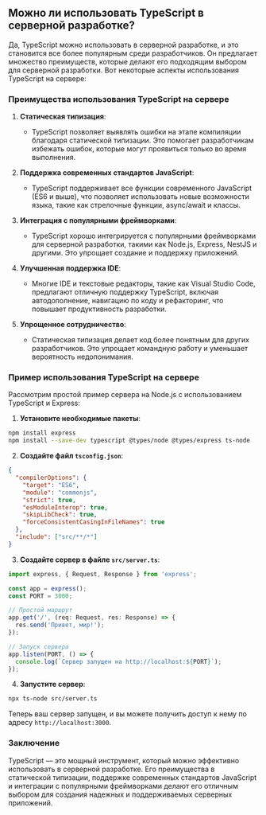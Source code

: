## Можно ли использовать TypeScript в серверной разработке?

Да, TypeScript можно использовать в серверной разработке, и это становится все более популярным среди разработчиков. Он предлагает множество преимуществ, которые делают его подходящим выбором для серверной разработки. Вот некоторые аспекты использования TypeScript на сервере:

### Преимущества использования TypeScript на сервере

1. **Статическая типизация**:
   - TypeScript позволяет выявлять ошибки на этапе компиляции благодаря статической типизации. Это помогает разработчикам избежать ошибок, которые могут проявиться только во время выполнения.

2. **Поддержка современных стандартов JavaScript**:
   - TypeScript поддерживает все функции современного JavaScript (ES6 и выше), что позволяет использовать новые возможности языка, такие как стрелочные функции, async/await и классы.

3. **Интеграция с популярными фреймворками**:
   - TypeScript хорошо интегрируется с популярными фреймворками для серверной разработки, такими как Node.js, Express, NestJS и другими. Это упрощает создание и поддержку приложений.

4. **Улучшенная поддержка IDE**:
   - Многие IDE и текстовые редакторы, такие как Visual Studio Code, предлагают отличную поддержку TypeScript, включая автодополнение, навигацию по коду и рефакторинг, что повышает продуктивность разработки.

5. **Упрощенное сотрудничество**:
   - Статическая типизация делает код более понятным для других разработчиков. Это упрощает командную работу и уменьшает вероятность недопонимания.

### Пример использования TypeScript на сервере

Рассмотрим простой пример сервера на Node.js с использованием TypeScript и Express:

1. **Установите необходимые пакеты**:

```bash
npm install express
npm install --save-dev typescript @types/node @types/express ts-node
```

2. **Создайте файл `tsconfig.json`**:

```json
{
  "compilerOptions": {
    "target": "ES6",
    "module": "commonjs",
    "strict": true,
    "esModuleInterop": true,
    "skipLibCheck": true,
    "forceConsistentCasingInFileNames": true
  },
  "include": ["src/**/*"]
}
```

3. **Создайте сервер в файле `src/server.ts`**:

```typescript
import express, { Request, Response } from 'express';

const app = express();
const PORT = 3000;

// Простой маршрут
app.get('/', (req: Request, res: Response) => {
  res.send('Привет, мир!');
});

// Запуск сервера
app.listen(PORT, () => {
  console.log(`Сервер запущен на http://localhost:${PORT}`);
});
```

4. **Запустите сервер**:

```bash
npx ts-node src/server.ts
```

Теперь ваш сервер запущен, и вы можете получить доступ к нему по адресу `http://localhost:3000`.

### Заключение

TypeScript — это мощный инструмент, который можно эффективно использовать в серверной разработке. Его преимущества в статической типизации, поддержке современных стандартов JavaScript и интеграции с популярными фреймворками делают его отличным выбором для создания надежных и поддерживаемых серверных приложений.